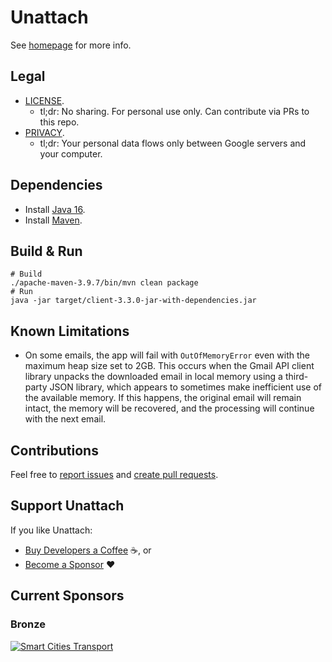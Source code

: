 # Unattach

See [homepage](https://unattach.app/) for more info.

## Legal

- [LICENSE](LICENSE).
  - tl;dr: No sharing. For personal use only. Can contribute via PRs to this repo.
- [PRIVACY](PRIVACY).
  - tl;dr: Your personal data flows only between Google servers and your computer.

## Dependencies

- Install [Java 16](https://www.oracle.com/java/technologies/javase-downloads.html).
- Install [Maven](https://maven.apache.org/download.cgi).

## Build & Run

```
# Build
./apache-maven-3.9.7/bin/mvn clean package
# Run
java -jar target/client-3.3.0-jar-with-dependencies.jar
```

## Known Limitations

- On some emails, the app will fail with `OutOfMemoryError` even with the maximum heap size set to 2GB. This occurs
  when the Gmail API client library unpacks the downloaded email in local memory using a third-party JSON library, which
  appears to sometimes make inefficient use of the available memory. If this happens, the original email will remain
  intact, the memory will be recovered, and the processing will continue with the next email.

## Contributions

Feel free to
[report issues](https://help.github.com/en/articles/creating-an-issue) and
[create pull requests](https://help.github.com/en/articles/creating-a-pull-request).

## Support Unattach

If you like Unattach:

- [Buy Developers a Coffee](https://unattach.app/#support) ☕, or
- [Become a Sponsor](https://github.com/sponsors/rokstrnisa) ❤️

## Current Sponsors

### Bronze

[![Smart Cities Transport](src/main/resources/smart-cities-transport-logo.png)](https://smartcitiestransport.com/)

